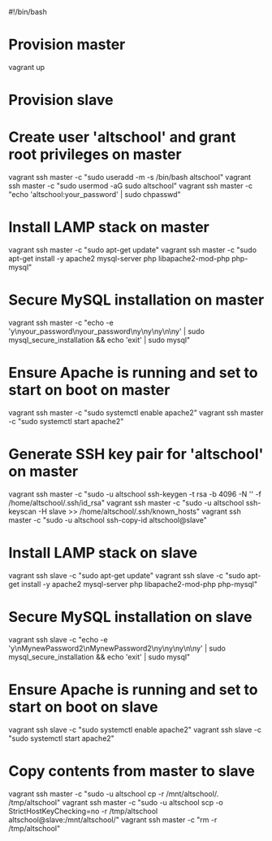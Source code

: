 #!/bin/bash

# Provision master
vagrant up

# Provision slave

# Create user 'altschool' and grant root privileges on master
vagrant ssh master -c "sudo useradd -m -s /bin/bash altschool"
vagrant ssh master -c "sudo usermod -aG sudo altschool"
vagrant ssh master -c "echo 'altschool:your_password' | sudo chpasswd"


# Install LAMP stack on master
vagrant ssh master -c "sudo apt-get update"
vagrant ssh master -c "sudo apt-get install -y apache2 mysql-server php libapache2-mod-php php-mysql"

# Secure MySQL installation on master
vagrant ssh master -c  "echo -e 'y\nyour_password\nyour_password\ny\ny\ny\n\ny' | sudo mysql_secure_installation && echo 'exit' | sudo mysql"


# Ensure Apache is running and set to start on boot on master
vagrant ssh master -c "sudo systemctl enable apache2"
vagrant ssh master -c "sudo systemctl start apache2"

# Generate SSH key pair for 'altschool' on master
vagrant ssh master -c "sudo -u altschool ssh-keygen -t rsa -b 4096 -N '' -f /home/altschool/.ssh/id_rsa"
vagrant ssh master -c "sudo -u altschool ssh-keyscan -H slave >> /home/altschool/.ssh/known_hosts"
vagrant ssh master -c "sudo -u altschool ssh-copy-id altschool@slave"

# Install LAMP stack on slave
vagrant ssh slave -c "sudo apt-get update"
vagrant ssh slave -c "sudo apt-get install -y apache2 mysql-server php libapache2-mod-php php-mysql"

# Secure MySQL installation on slave
vagrant ssh slave -c "echo -e 'y\nMynewPassword2\nMynewPassword2\ny\ny\ny\n\ny' | sudo mysql_secure_installation && echo 'exit' | sudo mysql"

# Ensure Apache is running and set to start on boot on slave
vagrant ssh slave -c "sudo systemctl enable apache2"
vagrant ssh slave -c "sudo systemctl start apache2"

# Copy contents from master to slave
vagrant ssh master -c "sudo -u altschool cp -r /mnt/altschool/. /tmp/altschool"
vagrant ssh master -c "sudo -u altschool scp -o StrictHostKeyChecking=no -r /tmp/altschool altschool@slave:/mnt/altschool/"
vagrant ssh master -c "rm -r /tmp/altschool"
